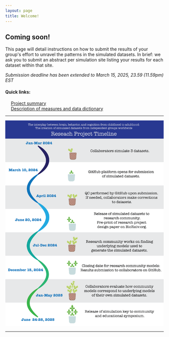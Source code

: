 ```yaml
---
layout: page
title: Welcome!
---
```


## Coming soon!
 
This page will detail instructions on how to submit the results of your group's effort to unravel the patterns in the simulated datasets.
In brief: we ask you to submit an abstract per simulation site listing your results for each dataset within that site.
 
_Submission deadline has been extended to March 15, 2025, 23.59 (11.59pm) EST_

#### Quick links:
&emsp; [Project summary](https://osf.io/yjt9p/) \
&emsp; [Description of measures and data dictionary](pages/measures.html)

---
<p align="center">
    <img src="./images/Workflow_simulation_6.png" width="600"/>
</p>

---

